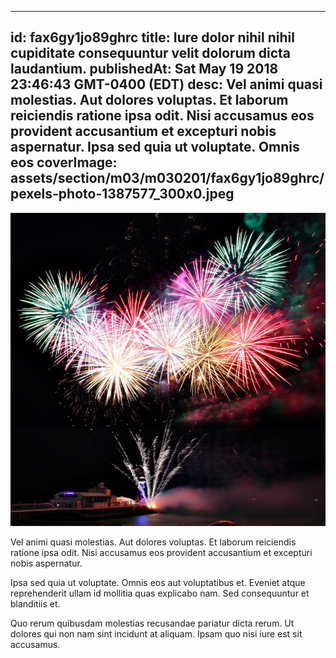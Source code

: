 
---
id: fax6gy1jo89ghrc
title: Iure dolor nihil nihil cupiditate consequuntur velit dolorum dicta laudantium.
publishedAt: Sat May 19 2018 23:46:43 GMT-0400 (EDT)
desc: Vel animi quasi molestias. Aut dolores voluptas. Et laborum reiciendis ratione ipsa odit. Nisi accusamus eos provident accusantium et excepturi nobis aspernatur. Ipsa sed quia ut voluptate. Omnis eos
coverImage: assets/section/m03/m030201/fax6gy1jo89ghrc/pexels-photo-1387577_300x0.jpeg
---

![image from pexels.com](assets/section/m03/m030201/fax6gy1jo89ghrc/pexels-photo-1387577.jpeg)

Vel animi quasi molestias. Aut dolores voluptas. Et laborum reiciendis ratione ipsa odit. Nisi accusamus eos provident accusantium et excepturi nobis aspernatur.
 
Ipsa sed quia ut voluptate. Omnis eos aut voluptatibus et. Eveniet atque reprehenderit ullam id mollitia quas explicabo nam. Sed consequuntur et blanditiis et.
 
Quo rerum quibusdam molestias recusandae pariatur dicta rerum. Ut dolores qui non nam sint incidunt at aliquam. Ipsam quo nisi iure est sit accusamus.


